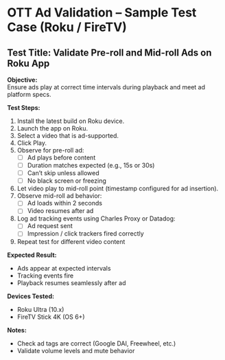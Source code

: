 # OTT Ad Validation – Sample Test Case (Roku / FireTV)

## Test Title: Validate Pre-roll and Mid-roll Ads on Roku App

**Objective:**  
Ensure ads play at correct time intervals during playback and meet ad platform specs.

**Test Steps:**
1. Install the latest build on Roku device.
2. Launch the app on Roku.
3. Select a video that is ad-supported.
4. Click Play.
5. Observe for pre-roll ad:
   - [ ] Ad plays before content
   - [ ] Duration matches expected (e.g., 15s or 30s)
   - [ ] Can’t skip unless allowed
   - [ ] No black screen or freezing
6. Let video play to mid-roll point (timestamp configured for ad insertion).
7. Observe mid-roll ad behavior:
   - [ ] Ad loads within 2 seconds
   - [ ] Video resumes after ad
8. Log ad tracking events using Charles Proxy or Datadog:
   - [ ] Ad request sent
   - [ ] Impression / click trackers fired correctly
9. Repeat test for different video content

**Expected Result:**
- Ads appear at expected intervals
- Tracking events fire
- Playback resumes seamlessly after ad

**Devices Tested:**
- Roku Ultra (10.x)
- FireTV Stick 4K (OS 6+)

**Notes:**
- Check ad tags are correct (Google DAI, Freewheel, etc.)
- Validate volume levels and mute behavior
